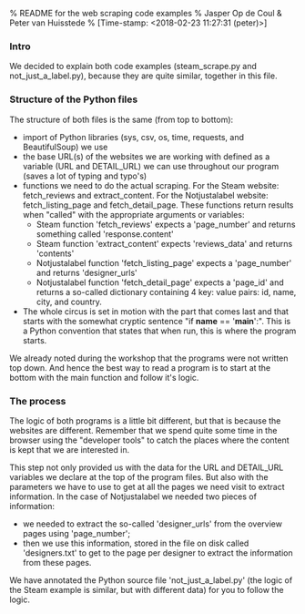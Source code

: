 % README for the web scraping code examples
% Jasper Op de Coul & Peter van Huisstede
% [Time-stamp: <2018-02-23 11:27:31 (peter)>]

### Intro

We decided to explain both code examples (steam\_scrape.py and
not\_just\_a\_label.py), because they are quite similar, together in
this file.

### Structure of the Python files
 
The structure of both files is the same (from top to bottom):

- import of Python libraries (sys, csv, os, time, requests, and
  BeautifulSoup) we use
- the base URL(s) of the websites we are working with defined as a
  variable (URL and DETAIL_URL) we can use throughout our program
  (saves a lot of typing and typo's)
- functions we need to do the actual scraping. For the Steam website:
  fetch\_reviews and extract\_content. For the Notjustalabel website:
  fetch\_listing\_page and fetch\_detail\_page. These functions return
  results when "called" with the appropriate arguments or variables:
  - Steam function 'fetch\_reviews' expects a 'page\_number' and returns
    something called 'response.content'
  - Steam function 'extract\_content' expects 'reviews\_data' and
    returns 'contents'
  - Notjustalabel function 'fetch\_listing\_page' expects a
  'page\_number' and returns 'designer_urls'
  - Notjustalabel function 'fetch\_detail\_page' expects a 'page_id'
    and returns a so-called dictionary containing 4 key: value pairs:
    id, name, city, and country.
- The whole circus is set in motion with the part that comes last and
  that starts with the somewhat cryptic sentence "if __name__ ==
  '__main__':". This is a Python convention that states that when run,
  this is where the program starts.

We already noted during the workshop that the programs were not
written top down. And hence the best way to read a program is to start
at the bottom with the main function and follow it's logic.

### The process

The logic of both programs is a little bit different, but that is
because the websites are different. Remember that we spend quite some
time in the browser using the "developer tools" to catch the places
where the content is kept that we are interested in.

This step not only provided us with the data for the URL and
DETAIL\_URL variables we declare at the top of the program files. But
also with the parameters we have to use to get at all the pages we
need visit to extract information. In the case of Notjustalabel we
needed two pieces of information:

  - we needed to extract the so-called 'designer\_urls' from the
  overview pages using 'page\_number';
  - then we use this information, stored in the file on disk called
    'designers.txt' to get to the page per designer to extract the
    information from these pages.

We have annotated the Python source file 'not\_just\_a\_label.py'
(the logic of the Steam example is similar, but with different data)
for you to follow the logic.








